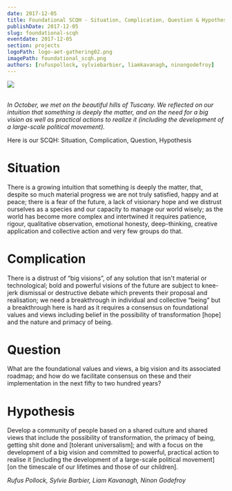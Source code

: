 ```yaml
---
date: 2017-12-05
title: Foundational SCQH - Situation, Complication, Question & Hypothesis 
publishDate: 2017-12-05
slug: foundational-scqh
eventdate: 2017-12-05
section: projects
logoPath: logo-aet-gathering02.png
imagePath: foundational_scqh.png
authors: [rufuspollock, sylviebarbier, liamkavanagh, ninongodefroy]
---
```


<img src="/images/foundational_scqh.png"><br/><br/>

*In October, we met on the beautiful hills of Tuscany. We reflected on our intuition that something is deeply the matter, and on the need for a big vision as well as practical actions to realize it (including the development of a large-scale political movement).*

Here is our SCQH: Situation, Complication, Question, Hypothesis

# Situation


There is a growing intuition that something is deeply the matter, that, despite so much material progress we are not truly satisfied, happy and at peace; there is a fear of the future, a lack of visionary hope and we distrust ourselves as a species and our capacity to manage our world wisely; as the world has become more complex and intertwined it requires patience, rigour, qualitative observation, emotional honesty, deep-thinking, creative application and collective action and very few groups do that.


# Complication

There is a distrust of “big visions”, of any solution that isn't material or technological; bold and powerful visions of the future are subject to knee-jerk dismissal or destructive debate which prevents their proposal and realisation;  we need a breakthrough in individual and collective “being” but a breakthrough here is hard as it requires a consensus on foundational values and views including belief in the possibility of transformation [hope] and the nature and primacy of being.


# Question

What are the foundational values and views, a big vision and its associated roadmap; and how do we facilitate consensus on these and their implementation in the next fifty to two hundred years?


# Hypothesis

Develop a community of people based on a shared culture and shared views that include the possibility of transformation, the primacy of being, getting shit done and [tolerant universalism]; and with a focus on the development of a big vision and committed to powerful, practical action to realise it [including the development of a large-scale political movement] [on the timescale of our lifetimes and those of our children].



*Rufus Pollock, Sylvie Barbier, Liam Kavanagh, Ninon Godefroy*
